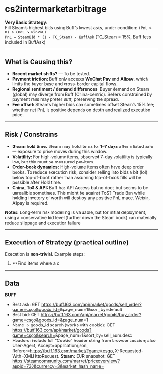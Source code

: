 # cs2intermarketarbitrage

**Very Basic Strategy:**  
Fill Steam’s highest bids using Buff’s lowest asks, under condition: `(PnL > 0) & (PnL > MinPnL)`  
`PnL = SteamBid * (1 - TC_Steam) - BuffAsk` (TC_Steam = 15%, Buff fees included in BuffAsk)

---

## What is Causing this?
- **Recent market shifts?** — To be tested.  
- **Payment friction:** Buff only accepts **WeChat Pay** and **Alipay**, which limits the buyer base and cross-border capital flows.  
- **Regional sentiment / demand differences:** Buyer demand on Steam (global) may diverge from Buff (China-centric). Sellers constrained by payment rails may prefer Buff, preserving the spread.  
- **Fee offset:** Steam’s higher bids can sometimes offset Steam’s 15% fee; whether net PnL is positive depends on depth and realized execution price.

---

## Risk / Constrains
- **Steam hold time:** Steam may hold items for **1–7 days** after a listed sale — exposure to price moves during this window.  
- **Volatility:** For high-volume items, observed 7-day volatility is typically low, but this must be measured per-item.  
- **Order-book dynamics:** High-volume items often have deep order books. To reduce execution risk, consider selling into bids a bit (lol) below top-of-book rather than assuming top-of-book fills will be possible after Hold time.  
- **China, ToS & API:** Buff has API Access but no docs but seems to be unrealible sometimes. This might be against ToS? Trade Ban while holding invetory of worth will destroy any positive PnL made. Weixin, Alipay is required.

**Notes:** Long-term risk modelling is valuable, but for initial deployment, using a conservative bid level (further down the Steam book) can materially reduce slippage and execution failure.

---

## Execution of Strategy (practical outline)
Execution is **non-trivial**. Example steps:

1. **Find items where a c

---

## Data
**BUFF**
- Best ask: GET https://buff.163.com/api/market/goods/sell_order?game=csgo&goods_id=<id>&page_num=1&sort_by=default
- Best bid: GET https://buff.163.com/api/market/goods/buy_order?game=csgo&goods_id=<id>&page_num=1
- Name → goods_id search (works with cookie): GET https://buff.163.com/api/market/goods?game=csgo&search=<name>&page_num=1&sort_by=sell_num.desc
- Headers: include full “Cookie” header string from browser session; also User-Agent, Accept=application/json, Referer=https://buff.163.com/market/?game=csgo, X-Requested-With=XMLHttpRequest.
**Steam:**
EUR snapshot: GET https://steamcommunity.com/market/priceoverview/?appid=730&currency=3&market_hash_name=<name>
